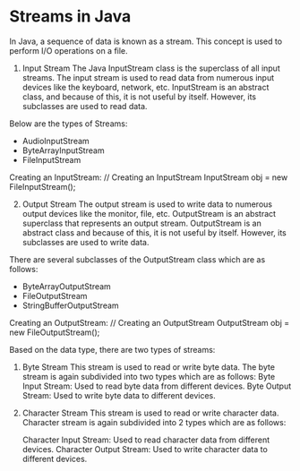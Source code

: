 # Streams in Java

In Java, a sequence of data is known as a stream.
This concept is used to perform I/O operations on a file.

1. Input Stream
   The Java InputStream class is the superclass of all input streams.
   The input stream is used to read data from numerous input devices like the keyboard, network, etc. InputStream is an abstract class, and because of this, it is not useful by itself.
   However, its subclasses are used to read data.

Below are the types of Streams:

- AudioInputStream
- ByteArrayInputStream
- FileInputStream

Creating an InputStream:
// Creating an InputStream
InputStream obj = new FileInputStream();

2. Output Stream
   The output stream is used to write data to numerous output devices like the monitor, file, etc. OutputStream is an abstract superclass that represents an output stream. OutputStream is an abstract class and because of this, it is not useful by itself. However, its subclasses are used to write data.

There are several subclasses of the OutputStream class which are as follows:

- ByteArrayOutputStream
- FileOutputStream
- StringBufferOutputStream

Creating an OutputStream:
// Creating an OutputStream
OutputStream obj = new FileOutputStream();

Based on the data type, there are two types of streams:

1. Byte Stream
   This stream is used to read or write byte data. The byte stream is again subdivided into two types which are as follows:
   Byte Input Stream: Used to read byte data from different devices.
   Byte Output Stream: Used to write byte data to different devices.

2. Character Stream
   This stream is used to read or write character data. Character stream is again subdivided into 2 types which are as follows:

   Character Input Stream: Used to read character data from different devices.
   Character Output Stream: Used to write character data to different devices.
